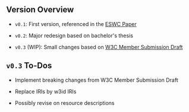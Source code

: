 ## Version Overview

- `v0.1`: First version, referenced in the [ESWC Paper](https://doi.org/10.1007/978-3-030-77385-4_16)

- `v0.2`: Major redesign based on bachelor's thesis

- `v0.3` (WIP): Small changes based on [W3C Member Submission Draft](https://git.rwth-aachen.de/i5/factdag/reshare-w3c-member-submission)

## `v0.3` To-Dos

- Implement breaking changes from W3C Member Submission Draft

- Replace IRIs by w3id IRIs

- Possibly revise on resource descriptions
